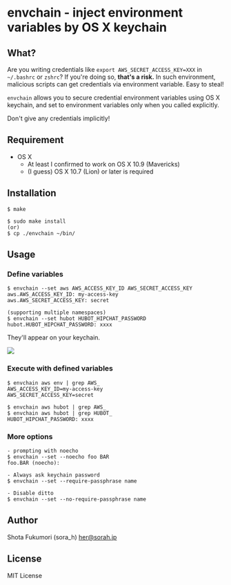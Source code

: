 # envchain - inject environment variables by OS X keychain

## What?

Are you writing credentials like `export AWS_SECRET_ACCESS_KEY=XXX` in `~/.bashrc` or `zshrc`?
If you're doing so, __that's a risk.__ In such environment, malicious scripts can get credentials via environment variable.
Easy to steal!

`envchain` allows you to secure credential environment variables using OS X keychain, and set to environment variables only when you called explicitly.

Don't give any credentials implicitly!

## Requirement

- OS X
  - At least I confirmed to work on OS X 10.9 (Mavericks)
  - (I guess) OS X 10.7 (Lion) or later is required

## Installation

```
$ make

$ sudo make install
(or)
$ cp ./envchain ~/bin/
```

## Usage

### Define variables

```
$ envchain --set aws AWS_ACCESS_KEY_ID AWS_SECRET_ACCESS_KEY
aws.AWS_ACCESS_KEY_ID: my-access-key
aws.AWS_SECRET_ACCESS_KEY: secret

(supporting multiple namespaces)
$ envchain --set hubot HUBOT_HIPCHAT_PASSWORD
hubot.HUBOT_HIPCHAT_PASSWORD: xxxx
```

They'll appear on your keychain.

![](http://img.sorah.jp/20140519_060147_dqwbh_20140519_060144_s1zku_Keychain_Access.png)

### Execute with defined variables

```
$ envchain aws env | grep AWS_
AWS_ACCESS_KEY_ID=my-access-key
AWS_SECRET_ACCESS_KEY=secret
```

```
$ envchain aws hubot | grep AWS_
$ envchain aws hubot | grep HUBOT_
HUBOT_HIPCHAT_PASSWORD: xxxx
```

### More options

```
- prompting with noecho
$ envchain --set --noecho foo BAR
foo.BAR (noecho): 

- Always ask keychain password
$ envchain --set --require-passphrase name

- Disable ditto
$ envchain --set --no-require-passphrase name
```

## Author

Shota Fukumori (sora\_h) <her@sorah.jp>

## License

MIT License
